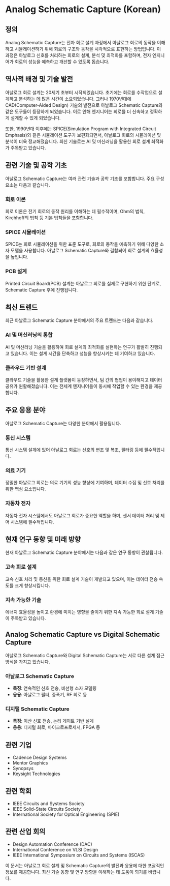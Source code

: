 # Analog Schematic Capture (Korean)

## 정의
Analog Schematic Capture는 전자 회로 설계 과정에서 아날로그 회로의 동작을 이해하고 시뮬레이션하기 위해 회로의 구조와 동작을 시각적으로 표현하는 방법입니다. 이 과정은 아날로그 신호를 처리하는 회로의 설계, 분석 및 최적화를 포함하며, 전자 엔지니어가 회로의 성능을 예측하고 개선할 수 있도록 돕습니다.

## 역사적 배경 및 기술 발전
아날로그 회로 설계는 20세기 초부터 시작되었습니다. 초기에는 회로를 수작업으로 설계하고 분석하는 데 많은 시간이 소요되었습니다. 그러나 1970년대에 CAD(Computer-Aided Design) 기술의 발전으로 아날로그 Schematic Capture와 같은 도구들이 등장하게 되었습니다. 이로 인해 엔지니어는 회로를 더 신속하고 정확하게 설계할 수 있게 되었습니다.

또한, 1990년대 이후에는 SPICE(Simulation Program with Integrated Circuit Emphasis)와 같은 시뮬레이션 도구가 보편화되면서, 아날로그 회로의 시뮬레이션 및 분석이 더욱 정교해졌습니다. 최신 기술로는 AI 및 머신러닝을 활용한 회로 설계 최적화가 주목받고 있습니다.

## 관련 기술 및 공학 기초
아날로그 Schematic Capture는 여러 관련 기술과 공학 기초를 포함합니다. 주요 구성요소는 다음과 같습니다.

### 회로 이론
회로 이론은 전기 회로의 동작 원리를 이해하는 데 필수적이며, Ohm의 법칙, Kirchhoff의 법칙 등 기본 법칙들을 포함합니다.

### SPICE 시뮬레이션
SPICE는 회로 시뮬레이션을 위한 표준 도구로, 회로의 동작을 예측하기 위해 다양한 소자 모델을 사용합니다. 아날로그 Schematic Capture와 결합되어 회로 설계의 효율성을 높입니다.

### PCB 설계
Printed Circuit Board(PCB) 설계는 아날로그 회로를 실제로 구현하기 위한 단계로, Schematic Capture 후에 진행됩니다.

## 최신 트렌드
최근 아날로그 Schematic Capture 분야에서의 주요 트렌드는 다음과 같습니다.

### AI 및 머신러닝의 통합
AI 및 머신러닝 기술을 활용하여 회로 설계의 최적화를 실현하는 연구가 활발히 진행되고 있습니다. 이는 설계 시간을 단축하고 성능을 향상시키는 데 기여하고 있습니다.

### 클라우드 기반 설계
클라우드 기술을 활용한 설계 플랫폼이 등장하면서, 팀 간의 협업이 용이해지고 데이터 공유가 원활해졌습니다. 이는 전세계 엔지니어들이 동시에 작업할 수 있는 환경을 제공합니다.

## 주요 응용 분야
아날로그 Schematic Capture는 다양한 분야에서 활용됩니다.

### 통신 시스템
통신 시스템 설계에 있어 아날로그 회로는 신호의 변조 및 복조, 필터링 등에 필수적입니다.

### 의료 기기
정밀한 아날로그 회로는 의료 기기의 성능 향상에 기여하며, 데이터 수집 및 신호 처리를 위한 핵심 요소입니다.

### 자동차 전자
자동차 전자 시스템에서도 아날로그 회로가 중요한 역할을 하며, 센서 데이터 처리 및 제어 시스템에 필수적입니다.

## 현재 연구 동향 및 미래 방향
현재 아날로그 Schematic Capture 분야에서는 다음과 같은 연구 동향이 관찰됩니다.

### 고속 회로 설계
고속 신호 처리 및 통신을 위한 회로 설계 기술이 개발되고 있으며, 이는 데이터 전송 속도를 크게 향상시킵니다.

### 지속 가능한 기술
에너지 효율성을 높이고 환경에 미치는 영향을 줄이기 위한 지속 가능한 회로 설계 기술이 주목받고 있습니다.

## Analog Schematic Capture vs Digital Schematic Capture
아날로그 Schematic Capture와 Digital Schematic Capture는 서로 다른 설계 접근 방식을 가지고 있습니다.

### 아날로그 Schematic Capture
- **특징**: 연속적인 신호 전송, 비선형 소자 모델링
- **응용**: 아날로그 필터, 증폭기, RF 회로 등

### 디지털 Schematic Capture
- **특징**: 이산 신호 전송, 논리 게이트 기반 설계
- **응용**: 디지털 회로, 마이크로프로세서, FPGA 등

## 관련 기업
- Cadence Design Systems
- Mentor Graphics
- Synopsys
- Keysight Technologies
  
## 관련 학회
- IEEE Circuits and Systems Society
- IEEE Solid-State Circuits Society
- International Society for Optical Engineering (SPIE)

## 관련 산업 회의
- Design Automation Conference (DAC)
- International Conference on VLSI Design
- IEEE International Symposium on Circuits and Systems (ISCAS)

이 문서는 아날로그 회로 설계 및 Schematic Capture의 발전과 응용에 대한 포괄적인 정보를 제공합니다. 최신 기술 동향 및 연구 방향을 이해하는 데 도움이 되기를 바랍니다.